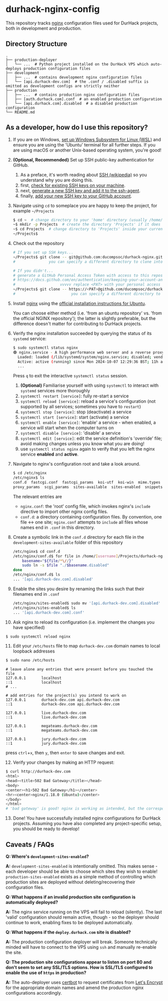 # durhack-nginx-config

This repository tracks [nginx](https://nginx.org/en/) configuration files used for DurHack projects, both in development
and production. 

## Directory Structure
```text
.
├── production-deployer  
│   └── ...  # Python project installed on the DurHack VPS which auto-deploys production configuration files
├── development
│   ├── ...  # contains development nginx configuration files
│   └── [api.durhack-dev.com]  # the .conf / .disabled suffix is omitted as development configs are strictly neither
├── production
│   ├── ...  # contains production nginx configuration files 
│   ├── [auth.durhack.com].conf  # an enabled production configuration 
│   └── [api.durhack.com].disabled  # a disabled production configuration
└── README.md
```

## As a developer, how do I use this repository?

1. If you are on Windows, [set up Windows Subsystem for Linux (WSL)](https://learn.microsoft.com/en-us/windows/wsl/install)
   and ensure you are using the 'Ubuntu' terminal for all further steps.
   If you are using macOS or another Unix-based operating system, you're good!
2. **(Optional, Recommended)** Set up SSH public-key authentication for GitHub.
   1. As a preface, it's worth reading about [SSH (wikipedia)](https://en.wikipedia.org/wiki/Secure_Shell#Definition) 
      so you understand why you are doing this.
   2. first, [check for existing SSH keys on your machine](https://docs.github.com/en/authentication/connecting-to-github-with-ssh/checking-for-existing-ssh-keys).
   3. next, [generate a new SSH key and add it to the ssh-agent](https://docs.github.com/en/authentication/connecting-to-github-with-ssh/generating-a-new-ssh-key-and-adding-it-to-the-ssh-agent).
   4. finally, [add your new SSH key to your GitHub account](https://docs.github.com/en/authentication/connecting-to-github-with-ssh/adding-a-new-ssh-key-to-your-github-account).
3. Navigate using `cd` to someplace you are happy to keep the project, for example `~/Projects`
   ```bash
   $ cd ~  # change directory to your 'home' directory (usually /home/[username])
   ~$ mkdir -p Projects  # create the directory 'Projects' if it does not exist
   ~$ cd Projects  # change directory to 'Projects' inside your current working directory
   ~/Projects$
   ```
4. Check out the repository
   ```bash
   # If you set up SSH keys...
   ~/Projects$ git clone -- git@github.com:ducompsoc/durhack-nginx.git ./durhack-nginx  
   #               you can specify a different directory to clone into ^^^^^^^^^^^^^^^ 
   
   # If you didn't... 
   # generate a GitHub Personal Access Token with access to this repository:
   # https://docs.github.com/en/authentication/keeping-your-account-and-data-secure/managing-your-personal-access-tokens
   #                    vvvvv replace <PAT> with your personal access token
   ~/Projects$ git clone -- https://<PAT>@github.com/ducompsoc/durhack-nginx.git ./durhack-nginx  
   #                         you can specify a different directory to clone into ^^^^^^^^^^^^^^^ 
   ```
5. Install [nginx](https://nginx.org/en/) using the [official installation instructions for Ubuntu](https://docs.nginx.com/nginx/admin-guide/installing-nginx/installing-nginx-open-source/#installing-prebuilt-ubuntu-packages).
   
   You can choose either method (i.e. 'from an ubuntu repository' vs. 'from the official NGINX repository'); the latter
   is slightly preferable, but the difference doesn't matter for contributing to DurHack projects.
6. Verify the nginx installation succeeded by querying the status of its `systemd` service:
   ```bash
   $ sudo systemctl status nginx
   🟢 nginx.service - A high performance web server and a reverse proxy server
     Loaded: loaded (/lib/systemd/system/nginx.service; disabled; vendor preset: enabled)
     Active: active (running) since Mon 2024-10-07 12:29:36 BST; 11h ago
     ...
   ```
   Press `q` to exit the interactive `systemctl status` session.
   1. **(Optional)** Familiarise yourself with using `systemctl` to interact with `systemd` services more thoroughly
   2. `systemctl restart [service]`: fully re-start a service
   3. `systemctl reload [service]`: reload a service's configuration (not supported by all services; sometimes you have to `restart`)
   4. `systemctl stop [service]`: stop (deactivate) a service
   5. `systemctl start [service]`: start (activate) a service
   6. `systemctl enable [service]`: 'enable' a service - when enabled, a service will start when the computer turns on
   7. `systemctl disable [service]`: 'disable' a service
   8. `systemctl edit [service]`: edit the service definition's 'override' file; avoid making changes unless you know what you are doing!
   9. use `systemctl status nginx` again to verify that you left the nginx service **enabled** and **active**.
7. Navigate to nginx's configuration root and take a look around.
   ```bash
   $ cd /etc/nginx
   /etc/nginx$ ls
   conf.d  fastcgi.conf  fastcgi_params  koi-utf  koi-win  mime.types  modules-available  modules-enabled  nginx.conf  
   proxy_params  scgi_params  sites-available  sites-enabled  snippets  uwsgi_params  win-utf
   ```
   The relevant entries are 
     - `nginx.conf`: the 'root' config file, which invokes nginx's `include` directive to import other nginx config files.
     - `conf.d`: a directory containing configuration files. By convention, one file <-> one site; `nginx.conf` attempts 
       to `include` all files whose names end in `.conf` in this directory.
8. Create a symbolic link in the `conf.d` directory for each file in the `development-sites-available` folder
   of this repository
   ```bash
   /etc/nginx$ cd conf.d
   /etc/nginx/conf.d$ for file in /home/[username]/Projects/durhack-nginx/development/*; do
       basename="${file/*\//}"
       sudo ln -s $file "./$basename.disabled"
   done
   /etc/nginx/conf.d$ ls
   ... '[api.durhack-dev.com].disabled'
   ```
9. Enable the sites you desire by renaming the links such that their filenames end in `.conf`
   ```bash
   /etc/nginx/sites-enabled$ sudo mv '[api.durhack-dev.com].disabled' '[api.durhack-dev.com].conf'
   /etc/nginx/sites-enabled$ ls
   ... '[api.durhack-dev.com].conf'
   ```
10. Ask nginx to reload its configuration (i.e. implement the changes you have specified)
   ```bash
   $ sudo systemctl reload nginx
   ```
11. Edit your `/etc/hosts` file to map `durhack-dev.com` domain names to local loopback addresses
   ```bash
   $ sudo nano /etc/hosts
   ```
   ```text
   # leave alone any entries that were present before you touched the file
   127.0.0.1       localhost
   ::1             localhost
   # ...
   
   # add entries for the project(s) you intend to work on
   127.0.0.1       durhack-dev.com api.durhack-dev.com
   ::1             durhack-dev.com api.durhack-dev.com
   
   127.0.0.1       live.durhack-dev.com
   ::1             live.durhack-dev.com
   
   127.0.0.1       megateams.durhack-dev.com
   ::1             megateams.durhack-dev.com
   
   127.0.0.1       jury.durhack-dev.com
   ::1             jury.durhack-dev.com  
   ```
   press `ctrl`+`x`, then `y`, then `enter` to save changes and exit.
   
12. Verify your changes by making an HTTP request:
   ```bash
   $ curl http://durhack-dev.com 
   <html>
   <head><title>502 Bad Gateway</title></head>
   <body>
   <center><h1>502 Bad Gateway</h1></center>
   <hr><center>nginx/1.18.0 (Ubuntu)</center>
   </body>
   </html>
   # 'bad gateway' is good! nginx is working as intended, but the corresponding project's server isn't running yet
   ```
13. Done! You have successfully installed nginx configurations for DurHack projects. Assuming you have also completed
    any project-specific setup, you should be ready to develop!

## Caveats / FAQs

**Q: Where's `development-sites-enabled`?**

**A:** `development-sites-enabled` is intentionally omitted. 
This makes sense - each developer should be able to choose which sites they wish to enable!  
`production-sites-enabled` exists as a simple method of controlling which production sites are deployed without 
deleting/recovering their configuration files.

**Q: What happens if an invalid production site configuration is automatically deployed?**

**A:** The nginx service running on the VPS will fail to reload (silently). The last 'valid' configuration should remain
active, though - so the deployer should continue to work, enabling fixes to be deployed automatically. 

**Q: What happens if the `deploy.durhack.com` site is disabled?**

**A:** The production configuration deployer will break. Someone technically minded will have 
to connect to the VPS using `ssh` and manually re-enable the site. 

**Q: The production site configurations appear to listen on port 80 and don't seem to set any SSL/TLS options. How is 
SSL/TLS configured to enable the use of `https` in production?**

**A:** The auto-deployer uses [certbot](https://certbot.eff.org/) to request certificates from [Let's Encrypt](https://letsencrypt.org/)
for the appropriate domain names and amend the production nginx configurations accordingly.
